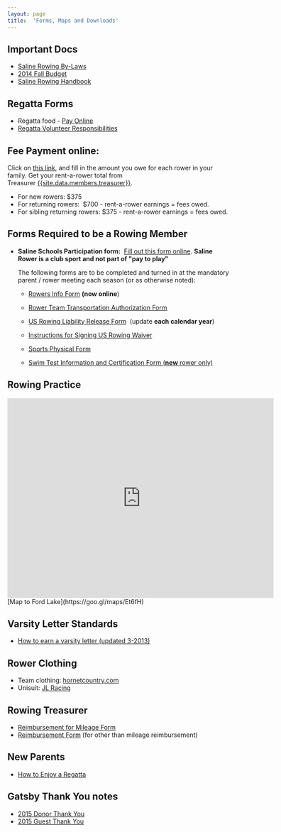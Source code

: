 ```yaml
---
layout: page
title:  'Forms, Maps and Downloads'
---
```

Important Docs
--------------

-   [Saline Rowing
    By-Laws](/assets/forms/saline-rowing-club-bylaws-update-5-20-2014.pdf)
-   [2014 Fall Budget](/assets/forms/2014-fall-budget.pdf)
-   [Saline Rowing Handbook](/assets/forms/crew-handbook-spring-2010.pdf)

Regatta Forms
-------------

-   Regatta food - [Pay Online]({{site.data.links.pay-fees}})
-   [Regatta Volunteer
    Responsibilities](/assets/forms/regatta-responsibilities.pdf)

Fee Payment online: 
--------------------

Click on [this link]({{site.data.links.pay-fees}}), and fill in the amount you
owe for each rower in your family. Get your rent-a-rower total from
Treasurer [{{site.data.members.treasurer}}](mailto:{{site.data.members.treasurer.com}}).

-   For new rowers: $375
-   For returning rowers:  $700 - rent-a-rower earnings = fees owed. 
-   For sibling returning rowers: $375 - rent-a-rower earnings = fees owed. 

Forms Required to be a Rowing Member
------------------------------------

-   **Saline Schools Participation form:**  [Fill out this form
    online](https://spreadsheets.google.com/viewform?formkey=dEMtRjVJTmxUcnluT1d1SVlUVXRXTHc6MQ).
    **Saline Rower is a club sport and not part of "pay to play"** 

    The following forms are to be completed and turned in at the mandatory
    parent / rower meeting each season (or as otherwise noted):

    -   [Rowers Info
        Form](https://docs.google.com/forms/d/1iJLMX1Kcgj5D1nVZLIGiQSxIwgd107wT9lYbTz6XN80/viewform?usp=send_form) **(now
        online**) 

    -   [Rower Team Transportation Authorization
        Form](/assets/forms/transportation-authorization-form.pdf) 

    -   [US Rowing Liability Release
        Form](/assets/forms/2014-us-rowing-waiver.pdf)  (update **each calendar
        year**)

    -   [Instructions for Signing US Rowing
        Waiver](/assets/forms/instructions-signing-usrowing-waiver.pdf)

    -   [Sports Physical
        Form](http://s3.amazonaws.com/vnn-aws-sites/39/files/2011/06/Sports-Physical.pdf)  

    -   [Swim Test Information and Certification Form
        (**new** rower only)](/assets/forms/swim-test-form.pdf) 

Rowing Practice
---------------

<iframe src="https://www.google.com/maps/embed?pb=!1m29!1m12!1m3!1d94583.07023165582!2d-83.73040600496448!3d42.19903378849214!2m3!1f0!2f0!3f0!3m2!1i1024!2i768!4f13.1!4m14!1i2!3e0!4m5!1s0x883cbb260e17295f%3A0x9f505b127c2a1a3a!2sSaline+High+School%2C+Campus+Parkway%2C+Saline%2C+MI!3m2!1d42.188238999999996!2d-83.75125799999999!4m5!1s0x883b582533e8151d%3A0xff47e57806ccce3e!2sLakeside+Park%2C+Ypsilanti%2C+MI+48197!3m2!1d42.203883999999995!2d-83.561976!5e0!3m2!1sen!2sus!4v1429827125070" width="600" height="450" frameborder="0" style="border:0">
</iframe>
[Map to Ford Lake](https://goo.gl/maps/Et6fH)

Varsity Letter Standards
------------------------

-   [How to earn a varsity letter
    (updated 3-2013)](/assets/forms/2013-varsity-point-standards.pdf)

Rower Clothing 
---------------

-   Team clothing:
    [hornetcountry.com](http://www.hornetcountry.com/shop/category/Rowing?c=1359258&ctype=0&pn=1) 
-   Unisuit: [JL Racing](http://www.jlracing.com/page.SalineHighSchoolCrew.html)

Rowing Treasurer
----------------

-   [Reimbursement for Mileage Form](/assets/forms/2015-mileage-reimb.pdf)
-   [Reimbursement Form](/assets/forms/crew-fund-request.pdf) (for other than
    mileage reimbursement)

New Parents
-----------

-   [How to Enjoy a Regatta](/parent-corner#regatta)

Gatsby Thank You notes
----------------------

-   [2015 Donor Thank You](/assets/forms/gatsby-thank-you-for-contributing.pdf)
-   [2015 Guest Thank You](/assets/forms/gatsby-thank-you-for-attending.pdf)

